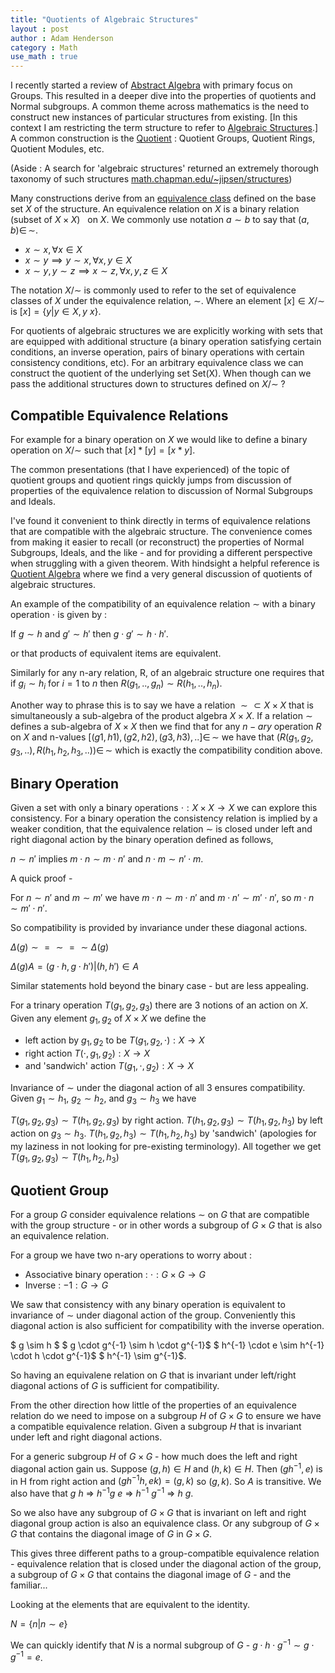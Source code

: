 ```yaml
---
title: "Quotients of Algebraic Structures"
layout : post
author : Adam Henderson
category : Math
use_math : true
---
```


I recently started a review of [Abstract Algebra](https://www.springer.com/us/book/9780387905181) with primary focus on Groups. This resulted in a deeper dive into the  properties of quotients and Normal subgroups. A common theme across mathematics is the need to construct new instances of particular structures from existing. [In this context I am restricting the term structure to refer to [Algebraic Structures](https://en.wikipedia.org/wiki/Algebraic_structure).] A common construction is the [Quotient](https://en.wikipedia.org/wiki/Quotient) : Quotient Groups, Quotient Rings, Quotient Modules, etc.

(Aside : A search for 'algebraic structures' returned an extremely thorough taxonomy of such structures [math.chapman.edu/~jipsen/structures](http://math.chapman.edu/~jipsen/structures/doku.php))

Many constructions derive from an [equivalence class](https://en.wikipedia.org/wiki/Equivalence_class) defined on the base set $X$ of the structure. An equivalence relation on $X$ is a binary relation (subset of $X \times X$) $~$ on $X$. We commonly use notation $a \sim b$ to say that $(a,b) \in\,\sim$.

* $x \sim x, \forall x \in X$
* $x \sim y \implies y \sim x, \forall x,y \in X$
* $x \sim y, y \sim z \implies x \sim z, \forall x,y,z \in X$

The notation $X / \sim$ is commonly used to refer to the set of equivalence classes of $X$ under the equivalence relation, $\sim$. Where an element $[x] \in X/\sim$ is $[x] = \{ y | y \in X, y ~ x\}$.

For quotients of algebraic structures we are explicitly working with sets that are equipped with additional structure (a binary operation satisfying certain conditions, an inverse operation, pairs of binary operations with certain consistency conditions, etc). For an arbitrary equivalence class we can construct the quotient of the underlying set Set(X). When though can we pass the additional structures down to structures defined on $X / \sim$ ?

Compatible Equivalence Relations
-------------------------------

For example for a binary operation on $X$ we would like to define a binary operation on $X / \sim$ such that $[x] * [y] = [x * y]$.

The common presentations (that I have experienced) of the topic of quotient groups and quotient rings quickly jumps from discussion of properties of the equivalence relation to discussion of Normal Subgroups and Ideals.

I've found it convenient to think directly in terms of equivalence relations that are compatible with the algebraic structure. The convenience comes from making it easier to recall (or reconstruct) the properties of Normal Subgroups, Ideals, and the like - and for providing a different perspective when struggling with a given theorem. With hindsight a helpful reference is [Quotient Algebra](https://en.wikipedia.org/wiki/Quotient_algebra) where we find a very general discussion of quotients of algebraic structures.

An example of the compatibility of an equivalence relation $\sim$ with a binary operation $\cdot$
is given by :

If $g \sim h$ and $g' \sim h'$ then $g \cdot g' \sim h \cdot h'$.

or that products of equivalent items are equivalent.

Similarly for any n-ary relation, R, of an algebraic structure one requires that if $g_i \sim h_i$ for $i=1$ to $n$ then $R(g_1, .., g_n) \sim R(h_1, .., h_n)$.

Another way to phrase this is to say we have a relation $\sim \subset X \times X$ that is simultaneously a sub-algebra of the product algebra $X \times X$. If a relation $\sim$ defines a sub-algebra of $X \times X$ then we find that for any $n-ary$ operation $R$ on $X$ and n-values $[(g1,h1), (g2,h2), (g3,h3), ..] \in\,\sim$ we have that $(R(g_1, g_2, g_3, ..), R(h_1, h_2, h_3, ..)) \in\, \sim$ which is exactly the compatibility condition above.

Binary Operation
----------------

Given a set with only a binary operations $\cdot : X \times X \rightarrow X$ we can
explore this consistency. For a binary operation the consistency relation is implied
by a weaker condition, that the equivalence relation $\sim$ is closed under left and right
diagonal action by the binary operation defined as follows,

$n \sim n'$ implies $m \cdot n \sim m \cdot n'$ and $n \cdot m \sim n' \cdot m$.

A quick proof -

For $n \sim n'$ and $m \sim m'$ we have $m \cdot n \sim m \cdot n'$ and
$m \cdot n' \sim m' \cdot n'$, so $m \cdot n \sim m' \cdot n'$.

So compatibility is provided by invariance under these diagonal actions.

$\Delta(g) \sim = \sim = \sim \Delta(g)$

$\Delta(g) A = {(g \cdot h, g \cdot h') | (h,h') \in A}$

Similar statements hold beyond the binary case - but are less appealing.

For a trinary operation $T(g_1, g_2, g_3)$ there are 3 notions of an action
on $X$. Given any element $g_1, g_2$ of $X \times X$ we define the

* left action by $g_1, g_2$ to be $T(g_1, g_2, \cdot) : X \rightarrow X$
* right action $T(\cdot, g_1, g_2) : X \rightarrow X$
* and 'sandwich' action $T(g_1, \cdot, g_2) : X \rightarrow X$

Invariance of $\sim$ under the diagonal action of all 3 ensures
compatibility. Given $g_1 \sim h_1$, $g_2 \sim h_2$, and $g_3 \sim h_3$ we have

$T(g_1, g_2, g_3) \sim T(h_1, g_2, g_3)$ by right action. $T(h_1, g_2, g_3) \sim T(h_1, g_2, h_3)$ by
left action on $g_3 \sim h_3$. $T(h_1, g_2, h_3) \sim T(h_1, h_2, h_3)$ by 'sandwich' (apologies for
my laziness in not looking for pre-existing terminology). All together we get $T(g_1, g_2, g_3) \sim T(h_1, h_2, h_3)$

Quotient Group
-----------------------------

For a group $G$ consider equivalence relations $\sim$ on $G$ that are
compatible with the group structure - or in other words a subgroup of $G \times G$
that is also an equivalence relation.

For a group we have two n-ary operations to worry about :

* Associative binary operation : $\cdot : G \times G \rightarrow G$
* Inverse : ${-1} : G \rightarrow G$

We saw that consistency with any binary operation is equivalent to invariance
of $\sim$ under diagonal action of the group. Conveniently this diagonal action
is also sufficient for compatibility with the inverse operation.

$ g \sim h $
$ g \cdot g^{-1} \sim h \cdot g^{-1}$
$ h^{-1} \cdot e \sim h^{-1} \cdot h \cdot g^{-1}$
$ h^{-1} \sim g^{-1}$.

So having an equivalene relation on $G$ that is invariant under left/right diagonal
actions of $G$ is sufficient for compatibility.

From the other direction how little of the properties of an equivalence
relation do we need to impose on a subgroup $H$ of $G \times G$ to ensure
we have a compatible equivalence relation. Given a subgroup $H$ that is
invariant under left and right diagonal actions.

For a generic subgroup $H$ of $G \times G$ - how much does the left and right
diagonal action gain us. Suppose $(g,h) \in H$ and $(h,k) \in H$.
Then $(g h^{-1}, e)$ is in H from right action and $(g h^{-1} h, e k) = (g,k)$
so $(g, k)$. So $A$ is transitive. We also have that $g ~ h$ => $h^{-1} g ~ e$ =>
$h^{-1} ~ g^{-1}$ => $h ~ g$.

So we also have any subgroup of $G \times G$ that is invariant on left and right
diagonal group action is also an equivalence class. Or any subgroup of $G \times G$
that contains the diagonal image of $G$ in $G \times G$.

This gives three different paths to a group-compatible equivalence relation - equivalence
relation that is closed under the diagonal action of the group, a subgroup of $G \times G$
that contains the diagonal image of $G$ - and the familiar...

Looking at the elements that are equivalent to the identity.

$N = \{ n | n \sim e \}$

We can quickly identify that $N$ is a normal subgroup of $G$ - $g \cdot h \cdot g^{-1} \sim g \cdot g^{-1} = e$.
